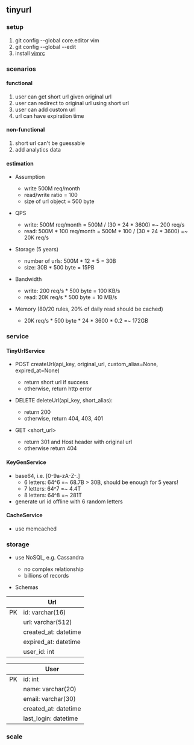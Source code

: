 ## tinyurl

### setup

1. git config --global core.editor vim
1. git config --global --edit
1. install [vimrc](https://github.com/amix/vimrc) 

### scenarios

#### functional

1. user can get short url given original url
1. user can redirect to original url using short url
1. user can add custom url
1. url can have expiration time

#### non-functional

1. short url can't be guessable
1. add analytics data

#### estimation

* Assumption
  * write 500M req/month
  * read/write ratio = 100
  * size of url object = 500 byte

* QPS
  * write: 500M req/month = 500M / (30 * 24 * 3600) =~ 200 req/s
  * read: 500M * 100 req/month = 500M * 100 / (30 * 24 * 3600) =~ 20K req/s 

* Storage (5 years)
  * number of urls: 500M * 12 * 5 = 30B
  * size: 30B * 500 byte = 15PB

* Bandwidth
  * write: 200 req/s * 500 byte = 100 KB/s
  * read: 20K req/s * 500 byte = 10 MB/s

* Memory (80/20 rules, 20% of daily read should be cached)
  * 20K req/s * 500 byte * 24 * 3600 * 0.2 =~ 172GB

### service

#### TinyUrlService

* POST createUrl(api_key, original_url, custom_alias=None, expired_at=None)
  * return short url if success
  * otherwise, return http error

* DELETE deleteUrl(api_key, short_alias):
  * return 200
  * otherwise, return 404, 403, 401

* GET <short_url>
  * return 301 and Host header with original url
  * otherwise return 404

#### KeyGenService

* base64, i.e. [0-9a-zA-Z-.]
  * 6 letters: 64^6 =~ 68.7B > 30B, should be enough for 5 years!
  * 7 letters: 64^7 =~ 4.4T
  * 8 letters: 64^8 =~ 281T
* generate url id offline with 6 random letters

#### CacheService

* use memcached


### storage

* use NoSQL, e.g. Cassandra
  * no complex relationship
  * billions of records

* Schemas

|   | Url |
| --- | --- |
| PK | id: varchar(16) |
|    | url: varchar(512) |
|    | created_at: datetime |
|    | expired_at: datetime |
|    | user_id: int |

|   | User |
| --- | --- |
| PK | id: int |
|    | name: varchar(20) |
|    | email: varchar(30) |
|    | created_at: datetime |
|    | last_login: datetime |

### scale



